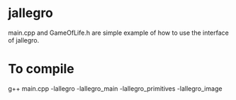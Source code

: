 # jallegro
main.cpp and GameOfLife.h are simple example of how to use the interface of jallegro.

# To compile
g++ main.cpp -lallegro -lallegro_main -lallegro_primitives -lallegro_image
